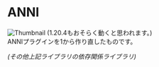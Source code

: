 # ANNI
![Thumbnail](./thumbnail.png)
(1.20.4もおそらく動くと思われます。)  
ANNIプラグインを1から作り直したものです。

*(その他上記ライブラリの依存関係ライブラリ)*
